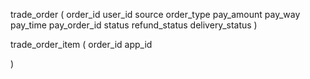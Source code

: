 trade_order (
    order_id
    user_id
    source
    order_type
    pay_amount
    pay_way
    pay_time
    pay_order_id
    status
    refund_status
    delivery_status
)

trade_order_item (
    order_id
    app_id
    
)
